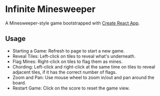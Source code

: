 # Infinite Minesweeper

A Minesweeper-style game bootstrapped with [Create React App](https://github.com/facebook/create-react-app).

## Usage

- Starting a Game: Refresh to page to start a new game.
- Reveal Tiles: Left-click on tiles to reveal what's underneath.
- Flag Mines: Right-click on tiles to flag them as mines.
- Chording: Left-click and right-click at the same time on tiles to reveal adjacent tiles, if it has the correct number of flags.
- Zoom and Pan: Use mouse wheel to zoom in/out and pan around the board.
- Restart Game: Click on the score to reset the game view.
